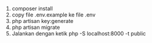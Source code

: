

1. composer install
2. copy file .env.example ke file .env
3. php artisan key:generate
4. php artisan migrate
5. Jalankan dengan ketik php -S localhost:8000 -t public